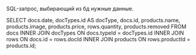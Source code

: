 SQL-запрос, выбирающий из бд нужные данные.

  SELECT docs.date, docTypes.id AS docType, docs.id, products.name, products.image,
  products.price, rows.quantity, products.removed
    FROM docs 
      INNER JOIN docTypes ON docs.typeId = docTypes.id
        INNER JOIN rows ON docs.id = rows.docId
          INNER JOIN products ON rows.productId = products.id;
